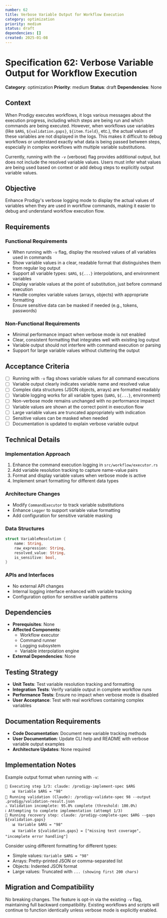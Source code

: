 ```yaml
---
number: 62
title: Verbose Variable Output for Workflow Execution
category: optimization
priority: medium
status: draft
dependencies: []
created: 2025-01-08
---
```


# Specification 62: Verbose Variable Output for Workflow Execution

**Category**: optimization
**Priority**: medium
**Status**: draft
**Dependencies**: None

## Context

When Prodigy executes workflows, it logs various messages about the execution progress, including which steps are being run and which commands are being executed. However, when workflows use variables (like `$ARG`, `${validation.gaps}`, `${item.field}`, etc.), the actual values of these variables are not displayed in the logs. This makes it difficult to debug workflows or understand exactly what data is being passed between steps, especially in complex workflows with multiple variable substitutions.

Currently, running with the `-v` (verbose) flag provides additional output, but does not include the resolved variable values. Users must infer what values are being used based on context or add debug steps to explicitly output variable values.

## Objective

Enhance Prodigy's verbose logging mode to display the actual values of variables when they are used in workflow commands, making it easier to debug and understand workflow execution flow.

## Requirements

### Functional Requirements
- When running with `-v` flag, display the resolved values of all variables used in commands
- Show variable values in a clear, readable format that distinguishes them from regular log output
- Support all variable types: `$ARG`, `${...}` interpolations, and environment variables
- Display variable values at the point of substitution, just before command execution
- Handle complex variable values (arrays, objects) with appropriate formatting
- Ensure sensitive data can be masked if needed (e.g., tokens, passwords)

### Non-Functional Requirements
- Minimal performance impact when verbose mode is not enabled
- Clear, consistent formatting that integrates well with existing log output
- Variable output should not interfere with command execution or parsing
- Support for large variable values without cluttering the output

## Acceptance Criteria

- [ ] Running with `-v` flag shows variable values for all command executions
- [ ] Variable output clearly indicates variable name and resolved value
- [ ] Complex data structures (JSON objects, arrays) are formatted readably
- [ ] Variable logging works for all variable types (`$ARG`, `${...}`, environment)
- [ ] Non-verbose mode remains unchanged with no performance impact
- [ ] Variable values are shown at the correct point in execution flow
- [ ] Large variable values are truncated appropriately with indication
- [ ] Sensitive values can be masked when needed
- [ ] Documentation is updated to explain verbose variable output

## Technical Details

### Implementation Approach
1. Enhance the command execution logging in `src/workflow/executor.rs`
2. Add variable resolution tracking to capture name-value pairs
3. Format and display variable values when verbose mode is active
4. Implement smart formatting for different data types

### Architecture Changes
- Modify `CommandExecutor` to track variable substitutions
- Enhance `Logger` to support variable value formatting
- Add configuration for sensitive variable masking

### Data Structures
```rust
struct VariableResolution {
    name: String,
    raw_expression: String,
    resolved_value: String,
    is_sensitive: bool,
}
```

### APIs and Interfaces
- No external API changes
- Internal logging interface enhanced with variable tracking
- Configuration option for sensitive variable patterns

## Dependencies

- **Prerequisites**: None
- **Affected Components**: 
  - Workflow executor
  - Command runner
  - Logging subsystem
  - Variable interpolation engine
- **External Dependencies**: None

## Testing Strategy

- **Unit Tests**: Test variable resolution tracking and formatting
- **Integration Tests**: Verify variable output in complete workflow runs
- **Performance Tests**: Ensure no impact when verbose mode is disabled
- **User Acceptance**: Test with real workflows containing complex variables

## Documentation Requirements

- **Code Documentation**: Document new variable tracking methods
- **User Documentation**: Update CLI help and README with verbose variable output examples
- **Architecture Updates**: None required

## Implementation Notes

Example output format when running with `-v`:
```
🔄 Executing step 1/3: claude: /prodigy-implement-spec $ARG
   📊 Variable $ARG = "98"
🔄 Running validation (Claude): /prodigy-validate-spec 98 --output .prodigy/validation-result.json
⚠️ Validation incomplete: 95.0% complete (threshold: 100.0%)
ℹ️ Attempting to complete implementation (attempt 1/3)
🔄 Running recovery step: claude: /prodigy-complete-spec $ARG --gaps ${validation.gaps}
   📊 Variable $ARG = "98"
   📊 Variable ${validation.gaps} = ["missing test coverage", "incomplete error handling"]
```

Consider using different formatting for different types:
- Simple values: `Variable $ARG = "98"`
- Arrays: Pretty-printed JSON or comma-separated list
- Objects: Indented JSON format
- Large values: Truncated with `... (showing first 200 chars)`

## Migration and Compatibility

No breaking changes. The feature is opt-in via the existing `-v` flag, maintaining full backward compatibility. Existing workflows and scripts will continue to function identically unless verbose mode is explicitly enabled.
